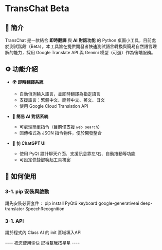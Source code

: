 # TransChat Beta

## 📘 簡介

TransChat 是一款結合 **即時翻譯** 與 **AI 對話功能** 的 Python 桌面小工具，目前處於測試階段（Beta）。本工具旨在提供開發者快速測試語言轉換與簡易自然語言理解的能力，採用 Google Translate API 與 Gemini 模型（可選）作為後端服務。

## ⚙️ 功能介紹

- 🌍 **即時翻譯系統**
  - 自動偵測輸入語言，並即時翻譯為指定語言
  - 支援語言：繁體中文、簡體中文、英文、日文
  - 使用 Google Cloud Translation API

- 🤖 **簡易 AI 對話系統**
  - 可處理簡單指令（目前僅支援 `web search`）
  - 回傳格式為 JSON 指令物件，便於開發整合

- 💬 **仿 ChatGPT UI**
  - 使用 PyQt 設計聊天介面，支援訊息靠左/右、自動捲動等功能
  - 可設定快捷鍵喚起工具視窗

## 🚀 如何使用

### 3-1. pip 安裝與啟動

請先安裝必要套件：
pip install PyQt6 keyboard google-generativeai deep-translator SpeechRecognition

### 3-1. API 
請於程式內 Class AI 的 init 區域填入API

---- 祝您使用愉快 記得幫我按星星 ---- 
